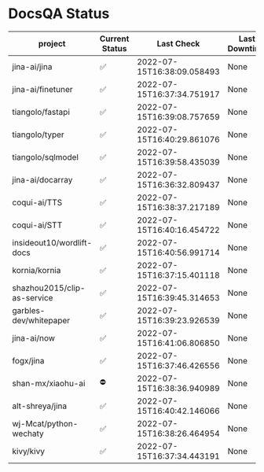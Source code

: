# DocsQA Status
|          project          |Current Status|        Last Check        |Last Downtime|
|---------------------------|--------------|--------------------------|-------------|
|jina-ai/jina               |✅            |2022-07-15T16:38:09.058493|None         |
|jina-ai/finetuner          |✅            |2022-07-15T16:37:34.751917|None         |
|tiangolo/fastapi           |✅            |2022-07-15T16:39:08.757659|None         |
|tiangolo/typer             |✅            |2022-07-15T16:40:29.861076|None         |
|tiangolo/sqlmodel          |✅            |2022-07-15T16:39:58.435039|None         |
|jina-ai/docarray           |✅            |2022-07-15T16:36:32.809437|None         |
|coqui-ai/TTS               |✅            |2022-07-15T16:38:37.217189|None         |
|coqui-ai/STT               |✅            |2022-07-15T16:40:16.454722|None         |
|insideout10/wordlift-docs  |✅            |2022-07-15T16:40:56.991714|None         |
|kornia/kornia              |✅            |2022-07-15T16:37:15.401118|None         |
|shazhou2015/clip-as-service|✅            |2022-07-15T16:39:45.314653|None         |
|garbles-dev/whitepaper     |✅            |2022-07-15T16:39:23.926539|None         |
|jina-ai/now                |✅            |2022-07-15T16:41:06.806850|None         |
|fogx/jina                  |✅            |2022-07-15T16:37:46.426556|None         |
|shan-mx/xiaohu-ai          |⛔️           |2022-07-15T16:38:36.940989|None         |
|alt-shreya/jina            |✅            |2022-07-15T16:40:42.146066|None         |
|wj-Mcat/python-wechaty     |✅            |2022-07-15T16:38:26.464954|None         |
|kivy/kivy                  |✅            |2022-07-15T16:37:34.443191|None         |
